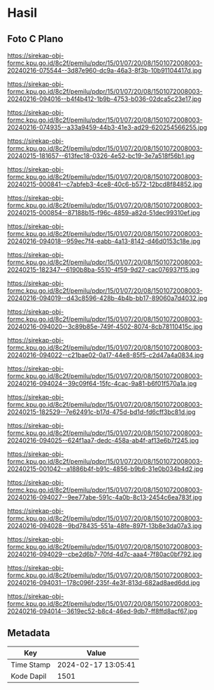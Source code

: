 # Hasil

## Foto C Plano

https://sirekap-obj-formc.kpu.go.id/8c2f/pemilu/pdpr/15/01/07/20/08/1501072008003-20240216-075544--3d87e960-dc9a-46a3-8f3b-10b91104417d.jpg

https://sirekap-obj-formc.kpu.go.id/8c2f/pemilu/pdpr/15/01/07/20/08/1501072008003-20240216-094016--b4f4b412-1b9b-4753-b036-02dca5c23e17.jpg

https://sirekap-obj-formc.kpu.go.id/8c2f/pemilu/pdpr/15/01/07/20/08/1501072008003-20240216-074935--a33a9459-44b3-41e3-ad29-620254566255.jpg

https://sirekap-obj-formc.kpu.go.id/8c2f/pemilu/pdpr/15/01/07/20/08/1501072008003-20240215-181657--613fec18-0326-4e52-bc19-3e7a518f56b1.jpg

https://sirekap-obj-formc.kpu.go.id/8c2f/pemilu/pdpr/15/01/07/20/08/1501072008003-20240215-000841--c7abfeb3-4ce8-40c6-b572-12bcd8f84852.jpg

https://sirekap-obj-formc.kpu.go.id/8c2f/pemilu/pdpr/15/01/07/20/08/1501072008003-20240215-000854--87188b15-f96c-4859-a82d-51dec99310ef.jpg

https://sirekap-obj-formc.kpu.go.id/8c2f/pemilu/pdpr/15/01/07/20/08/1501072008003-20240216-094018--959ec7f4-eabb-4a13-8142-d46d0153c18e.jpg

https://sirekap-obj-formc.kpu.go.id/8c2f/pemilu/pdpr/15/01/07/20/08/1501072008003-20240215-182347--6190b8ba-5510-4f59-9d27-cac076937f15.jpg

https://sirekap-obj-formc.kpu.go.id/8c2f/pemilu/pdpr/15/01/07/20/08/1501072008003-20240216-094019--d43c8596-428b-4b4b-bb17-89060a7d4032.jpg

https://sirekap-obj-formc.kpu.go.id/8c2f/pemilu/pdpr/15/01/07/20/08/1501072008003-20240216-094020--3c89b85e-749f-4502-8074-8cb78110415c.jpg

https://sirekap-obj-formc.kpu.go.id/8c2f/pemilu/pdpr/15/01/07/20/08/1501072008003-20240216-094022--c21bae02-0a17-44e8-85f5-c2d47a4a0834.jpg

https://sirekap-obj-formc.kpu.go.id/8c2f/pemilu/pdpr/15/01/07/20/08/1501072008003-20240216-094024--39c09f64-15fc-4cac-9a81-b6f01f570a1a.jpg

https://sirekap-obj-formc.kpu.go.id/8c2f/pemilu/pdpr/15/01/07/20/08/1501072008003-20240215-182529--7e62491c-b17d-475d-bd1d-fd6cff3bc81d.jpg

https://sirekap-obj-formc.kpu.go.id/8c2f/pemilu/pdpr/15/01/07/20/08/1501072008003-20240216-094025--624f1aa7-dedc-458a-ab4f-af13e6b7f245.jpg

https://sirekap-obj-formc.kpu.go.id/8c2f/pemilu/pdpr/15/01/07/20/08/1501072008003-20240215-001042--a1886b4f-b91c-4856-b9b6-31e0b034b4d2.jpg

https://sirekap-obj-formc.kpu.go.id/8c2f/pemilu/pdpr/15/01/07/20/08/1501072008003-20240216-094027--9ee77abe-591c-4a0b-8c13-2454c6ea783f.jpg

https://sirekap-obj-formc.kpu.go.id/8c2f/pemilu/pdpr/15/01/07/20/08/1501072008003-20240216-094028--9bd78435-551a-48fe-897f-13b8e3da07a3.jpg

https://sirekap-obj-formc.kpu.go.id/8c2f/pemilu/pdpr/15/01/07/20/08/1501072008003-20240216-094029--cbe2d6b7-70fd-4d7c-aaa4-7f80ac0bf792.jpg

https://sirekap-obj-formc.kpu.go.id/8c2f/pemilu/pdpr/15/01/07/20/08/1501072008003-20240216-094031--178c096f-235f-4e3f-813d-682ad8aed6dd.jpg

https://sirekap-obj-formc.kpu.go.id/8c2f/pemilu/pdpr/15/01/07/20/08/1501072008003-20240216-094014--3619ec52-b8c4-46ed-9db7-ff8ffd8acf67.jpg


## Metadata

| Key        | Value               |
| ---------- | ------------------- |
| Time Stamp | 2024-02-17 13:05:41 |
| Kode Dapil | 1501                |



